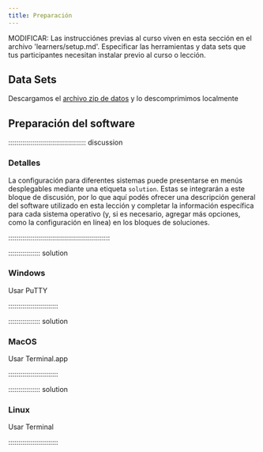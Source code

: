```yaml
---
title: Preparación
---
```


MODIFICAR: Las instrucciónes previas al curso viven en esta sección en el archivo 'learners/setup.md'. Especificar las herramientas y data sets que tus participantes necesitan instalar previo al curso o lección.

## Data Sets

<!--
MODIFICAR: loa datos que van a usarse como materiales, deben alojarse en `episodes/data` y usar un enlace relativo ( [archivo zip de datos](data/lesson-data.zip) ) para mencionarlo.
-->
Descargamos el [archivo zip de datos](https://example.com/FIXME) y lo descomprimimos localmente 

## Preparación del software

::::::::::::::::::::::::::::::::::::::: discussion

### Detalles

La configuración para diferentes sistemas puede presentarse en menús desplegables mediante una etiqueta `solution`. Estas se integrarán a este bloque de discusión, por lo que aquí podés ofrecer una descripción general del software utilizado en esta lección y completar la información específica para cada sistema operativo (y, si es necesario, agregar más opciones, como la configuración en línea) en los bloques de soluciones.

:::::::::::::::::::::::::::::::::::::::::::::::::::

:::::::::::::::: solution

### Windows

Usar PuTTY

:::::::::::::::::::::::::

:::::::::::::::: solution

### MacOS

Usar Terminal.app

:::::::::::::::::::::::::


:::::::::::::::: solution

### Linux

Usar Terminal

:::::::::::::::::::::::::

